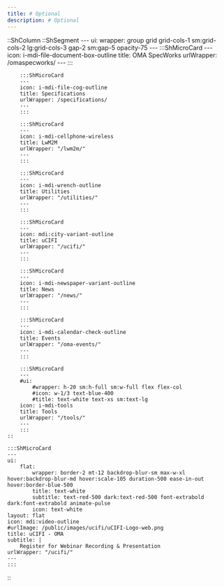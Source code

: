 ```yaml
---
title: # Optional
description: # Optional
---
```


::ShColumn
    ::ShSegment
    ---
    ui:
        wrapper: group grid grid-cols-1 sm:grid-cols-2 lg:grid-cols-3 gap-2 sm:gap-5 opacity-75
    ---
        :::ShMicroCard
        ---
        icon: i-mdi-file-document-box-outline
        title: OMA SpecWorks
        urlWrapper: /omaspecworks/
        ---
        :::

        :::ShMicroCard
        ---
        icon: i-mdi-file-cog-outline
        title: Specifications
        urlWrapper: /specifications/
        ---
        :::

        :::ShMicroCard
        ---
        icon: i-mdi-cellphone-wireless
        title: LwM2M
        urlWrapper: "/lwm2m/"
        ---
        :::

        :::ShMicroCard
        ---
        icon: i-mdi-wrench-outline
        title: Utilities
        urlWrapper: "/utilities/"
        ---
        :::

        :::ShMicroCard
        ---
        icon: mdi:city-variant-outline
        title: uCIFI
        urlWrapper: "/ucifi/"
        ---
        :::

        :::ShMicroCard
        ---
        icon: i-mdi-newspaper-variant-outline
        title: News
        urlWrapper: "/news/"
        ---
        :::

        :::ShMicroCard
        ---
        icon: i-mdi-calendar-check-outline
        title: Events
        urlWrapper: "/oma-events/"
        ---
        :::

        :::ShMicroCard
        ---
        #ui:
            #wrapper: h-20 sm:h-full sm:w-full flex flex-col
            #icon: w-1/3 text-blue-400
            #title: text-white text-xs sm:text-lg
        icon: i-mdi-tools
        title: Tools
        urlWrapper: "/tools/"
        ---
        :::
    ::

    :::ShMicroCard
    ---
    ui:
        flat:
            wrapper: border-2 mt-12 backdrop-blur-sm max-w-xl hover:backdrop-blur-md hover:scale-105 duration-500 ease-in-out hover:border-blue-500
            title: text-white
            subtitle: text-red-500 dark:text-red-500 font-extrabold dark:font-extrabold animate-pulse
            icon: text-white
    layout: flat
    icon: mdi:video-outline
    #urlImage: /public/images/ucifi/uCIFI-Logo-web.png
    title: uCIFI - OMA
    subtitle: |
        Register for Webinar Recording & Presentation
    urlWrapper: "/ucifi/"
    ---
    :::
::